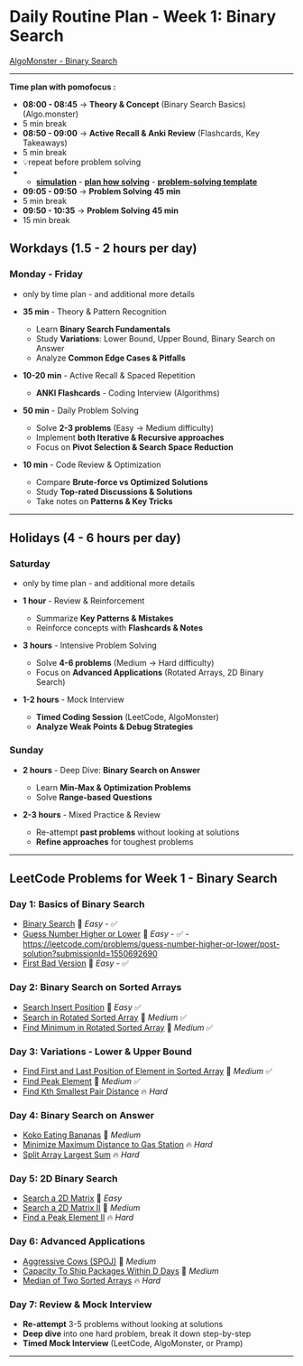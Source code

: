 # **Daily Routine Plan - Week 1: Binary Search**

[AlgoMonster - Binary Search](https://algo.monster/problems/binary_search_intro)

---

**Time plan with pomofocus :**
- **08:00 - 08:45** → **Theory & Concept** (Binary Search Basics) (Algo.monster)
- 5 min break
- **08:50 - 09:00** → **Active Recall & Anki Review** (Flashcards, Key Takeaways)
- 5 min break
- 💡repeat before problem solving 
- - **[simulation](https://github.com/ALIBRAGIMOV/gomath/blob/main/Algorithms/important_repeat/simulation_cod_problems.md)** - **[plan how solving](https://github.com/ALIBRAGIMOV/gomath/blob/main/Algorithms/important_repeat/leetcode_plan_how.md)** - **[problem-solving template](https://github.com/ALIBRAGIMOV/gomath/blob/main/Algorithms/prepare_plan/problem_solving_template.md)**
- **09:05 - 09:50** → **Problem Solving** **45 min**
- 5 min break
- **09:50 - 10:35** → **Problem Solving** **45 min**
- 15 min break

## **Workdays (1.5 - 2 hours per day)**
### **Monday - Friday**
- only by time plan - and additional more details
- **35 min** - Theory & Pattern Recognition
    - Learn **Binary Search Fundamentals**
    - Study **Variations**: Lower Bound, Upper Bound, Binary Search on Answer
    - Analyze **Common Edge Cases & Pitfalls**

- **10-20 min** - Active Recall & Spaced Repetition
    - **ANKI Flashcards** - Coding Interview (Algorithms)

- **50 min** - Daily Problem Solving
    - Solve **2-3 problems** (Easy → Medium difficulty)
    - Implement **both Iterative & Recursive approaches**
    - Focus on **Pivot Selection & Search Space Reduction**

- **10 min** - Code Review & Optimization
    - Compare **Brute-force vs Optimized Solutions**
    - Study **Top-rated Discussions & Solutions**
    - Take notes on **Patterns & Key Tricks**

---

## **Holidays (4 - 6 hours per day)**
### **Saturday**
- only by time plan - and additional more details

- **1 hour** - Review & Reinforcement
    - Summarize **Key Patterns & Mistakes**
    - Reinforce concepts with **Flashcards & Notes**

- **3 hours** - Intensive Problem Solving
    - Solve **4-6 problems** (Medium → Hard difficulty)
    - Focus on **Advanced Applications** (Rotated Arrays, 2D Binary Search)

- **1-2 hours** - Mock Interview
    - **Timed Coding Session** (LeetCode, AlgoMonster)
    - **Analyze Weak Points & Debug Strategies**

### **Sunday**

- **2 hours** - Deep Dive: **Binary Search on Answer**
    - Learn **Min-Max & Optimization Problems**
    - Solve **Range-based Questions**

- **2-3 hours** - Mixed Practice & Review
    - Re-attempt **past problems** without looking at solutions
    - **Refine approaches** for toughest problems

---

## **LeetCode Problems for Week 1 - Binary Search**

### **Day 1: Basics of Binary Search**
- [Binary Search](https://leetcode.com/problems/binary-search/) 🔹 *Easy* - ✅
- [Guess Number Higher or Lower](https://leetcode.com/problems/guess-number-higher-or-lower/) 🔹 *Easy* -  ✅ - https://leetcode.com/problems/guess-number-higher-or-lower/post-solution?submissionId=1550692690
- [First Bad Version](https://leetcode.com/problems/first-bad-version/) 🔹 *Easy* - ✅

### **Day 2: Binary Search on Sorted Arrays**
- [Search Insert Position](https://leetcode.com/problems/search-insert-position/) 🔹 *Easy*  ✅
- [Search in Rotated Sorted Array](https://leetcode.com/problems/search-in-rotated-sorted-array/) 🔸 *Medium* ✅
- [Find Minimum in Rotated Sorted Array](https://leetcode.com/problems/find-minimum-in-rotated-sorted-array/) 🔸 *Medium* ✅

### **Day 3: Variations - Lower & Upper Bound**
- [Find First and Last Position of Element in Sorted Array](https://leetcode.com/problems/find-first-and-last-position-of-element-in-sorted-array/) 🔸 *Medium* ✅
- [Find Peak Element](https://leetcode.com/problems/find-peak-element/) 🔸 *Medium* ✅
- [Find Kth Smallest Pair Distance](https://leetcode.com/problems/find-k-th-smallest-pair-distance/) 🔥 *Hard*

### **Day 4: Binary Search on Answer**
- [Koko Eating Bananas](https://leetcode.com/problems/koko-eating-bananas/) 🔸 *Medium*
- [Minimize Maximum Distance to Gas Station](https://leetcode.com/problems/minimize-max-distance-to-gas-station/) 🔥 *Hard*
- [Split Array Largest Sum](https://leetcode.com/problems/split-array-largest-sum/) 🔥 *Hard*

### **Day 5: 2D Binary Search**
- [Search a 2D Matrix](https://leetcode.com/problems/search-a-2d-matrix/) 🔹 *Easy*
- [Search a 2D Matrix II](https://leetcode.com/problems/search-a-2d-matrix-ii/) 🔸 *Medium*
- [Find a Peak Element II](https://leetcode.com/problems/find-a-peak-element-ii/) 🔥 *Hard*

### **Day 6: Advanced Applications**
- [Aggressive Cows (SPOJ)](https://www.spoj.com/problems/AGGRCOW/) 🔸 *Medium*
- [Capacity To Ship Packages Within D Days](https://leetcode.com/problems/capacity-to-ship-packages-within-d-days/) 🔸 *Medium*
- [Median of Two Sorted Arrays](https://leetcode.com/problems/median-of-two-sorted-arrays/) 🔥 *Hard*

### **Day 7: Review & Mock Interview**
- **Re-attempt** 3-5 problems without looking at solutions
- **Deep dive** into one hard problem, break it down step-by-step
- **Timed Mock Interview** (LeetCode, AlgoMonster, or Pramp)

---